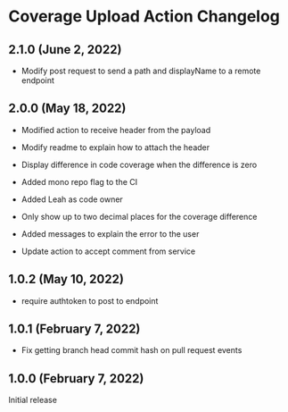 # Coverage Upload Action Changelog

## 2.1.0 (June 2, 2022)

- Modify post request to send a path and displayName to a remote endpoint

## 2.0.0 (May 18, 2022)

- Modified action to receive header from the payload
- Modify readme to explain how to attach the header

- Display difference in code coverage when the difference is zero
- Added mono repo flag to the CI
- Added Leah as code owner
- Only show up to two decimal places for the coverage difference
- Added messages to explain the error to the user
- Update action to accept comment from service

## 1.0.2 (May 10, 2022)

- require authtoken to post to endpoint

## 1.0.1 (February 7, 2022)

- Fix getting branch head commit hash on pull request events

## 1.0.0 (February 7, 2022)

Initial release
